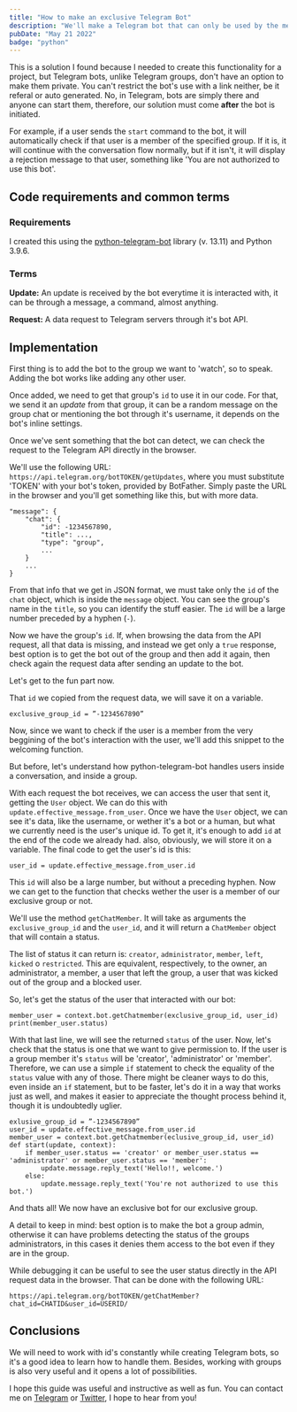 ```yaml
---
title: "How to make an exclusive Telegram Bot"
description: "We'll make a Telegram bot that can only be used by the members of our exclusive group."
pubDate: "May 21 2022"
badge: "python"
---
```

This is a solution I found because I needed to create this functionality for a project, but Telegram bots, unlike Telegram groups, don't have an option to make them private. You can't restrict the bot's use with a link neither, be it referal or auto generated. No, in Telegram, bots are simply there and anyone can start them, therefore, our solution must come __after__ the bot is initiated.

For example, if a user sends the `start` command to the bot, it will automatically check if that user is a member of the specified group. If it is, it will continue with the conversation flow normally, but if it isn't, it will display a rejection message to that user, something like 'You are not authorized to use this bot'.

## Code requirements and common terms

### Requirements

I created this using the [python-telegram-bot](https://github.com/python-telegram-bot/) library (v. 13.11) and Python 3.9.6.

### Terms

__Update:__ An update is received by the bot everytime it is interacted with, it can be through a message, a command, almost anything.

__Request:__ A data request to Telegram servers through it's bot API.

## Implementation

First thing is to add the bot to the group we want to 'watch', so to speak. Adding the bot works like adding any other user.

Once added, we need to get that group's `id` to use it in our code. For that, we send it an _update_ from that group, it can be a random message on the group chat or mentioning the bot through it's username, it depends on the bot's inline settings.

Once we've sent something that the bot can detect, we can check the request to the Telegram API directly in the browser.

We'll use the following URL: `https://api.telegram.org/botTOKEN/getUpdates`, where you must substitute 'TOKEN' with your bot's token, provided by BotFather. Simply paste the URL in the browser and you'll get something like this, but with more data.

```
"message": {
    "chat": {
        "id": -1234567890,
        "title": ...,
        "type": "group",
        ...
    }
    ...
}
```

From that info that we get in JSON format, we must take only the `id` of the `chat` object, which is inside the `message` object. You can see the group's name in the `title`, so you can identify the stuff easier. The `id` will be a large number preceded by a hyphen (`-`).

Now we have the group's `id`. If, when browsing the data from the API request, all that data is missing, and instead we get only a `true` response, best option is to get the bot out of the group and then add it again, then check again the request data after sending an update to the bot.

Let's get to the fun part now.

That `id` we copied from the request data, we will save it on a variable.

```
exclusive_group_id = ”-1234567890”
```

Now, since we want to check if the user is a member from the very beggining of the bot's interaction with the user, we'll add this snippet to the welcoming function. 

But before, let's understand how python-telegram-bot handles users inside a conversation, and inside a group.

With each request the bot receives, we can access the user that sent it, getting the `User` object. We can do this with `update.effective_message.from_user`. Once we have the `User` object, we can see it's data, like the username, or wether it's a bot or a human, but what we currently need is the user's unique id. To get it, it's enough to add `id` at the end of the code we already had. also, obviously, we will store it on a variable. The final code to get the user's id is this:

```
user_id = update.effective_message.from_user.id
```

This `id` will also be a large number, but without a preceding hyphen. Now we can get to the function that checks wether the user is a member of our exclusive group or not.

We'll use the method `getChatMember`. It will take as arguments the `exclusive_group_id` and the `user_id`, and it will return a `ChatMember` object that will contain a status.

The list of status it can return is: `creator`, `administrator`, `member`, `left`, `kicked` o `restricted`. This are equivalent, respectively, to the owner, an administrator, a member, a user that left the group, a user that was kicked out of the group and a blocked user.

So, let's get the status of the user that interacted with our bot:

```
member_user = context.bot.getChatmember(exclusive_group_id, user_id)
print(member_user.status)
```

With that last line, we will see the returned `status` of the user. Now, let's check that the status is one that we want to give permission to. If the user is a group member it's `status` will be 'creator', 'administrator' or 'member'. Therefore, we can use a simple `if` statement to check the equality of the `status` value with any of those. There might be cleaner ways to do this, even inside an `if` statement, but to be faster, let's do it in a way that works just as well, and makes it easier to appreciate the thought process behind it, though it is undoubtedly uglier.

```
exlusive_group_id = ”-1234567890”
user_id = update.effective_message.from_user.id
member_user = context.bot.getChatmember(eclusive_group_id, user_id)
def start(update, context):
	if member_user.status == 'creator' or member_user.status == 'administrator' or member_user.status == 'member':
		update.message.reply_text('Hello!!, welcome.')
	else:
		update.message.reply_text('You're not authorized to use this bot.')
```

And thats all! We now have an exclusive bot for our exclusive group.

A detail to keep in mind: best option is to make the bot a group admin, otherwise it can have problems detecting the status of the groups administrators, in this cases it denies them access to the bot even if they are in the group. 

While debugging it can be useful to see the user status directly in the API request data in the browser. That can be done with the following URL:

```
https://api.telegram.org/botTOKEN/getChatMember?chat_id=CHATID&user_id=USERID/
```

## Conclusions

We will need to work with id's constantly while creating Telegram bots, so it's a good idea to learn how to  handle them. Besides, working with groups is also very useful and it opens a lot of possibilities.

I hope this guide was useful and instructive as well as fun. You can contact me on [Telegram](https://t.me/carloszbent_channel) or [Twitter](https://twitter.com/CarlosZBent), I hope to hear from you!